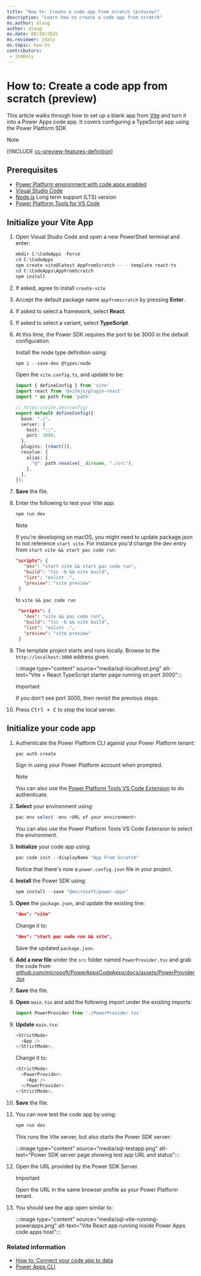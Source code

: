 ```yaml
---
title: "How to: Create a code app from scratch (preview)"
description: "Learn how to create a code app from scratch"
ms.author: alaug
author: alaug
ms.date: 09/10/2025
ms.reviewer: jdaly
ms.topic: how-to
contributors:
 - JimDaly
---
```

# How to: Create a code app from scratch (preview)

This article walks through how to set up a blank app from [Vite](https://vite.dev/) and turn it into a Power Apps code app. It covers configuring a TypeScript app using the Power Platform SDK

> [!NOTE]
> [!INCLUDE [cc-preview-features-definition](../../../includes/cc-preview-features-definition.md)]

## Prerequisites

- [Power Platform environment with code apps enabled](../overview.md#enable-code-apps-on-a-power-platform-environment)
- [Visual Studio Code](https://code.visualstudio.com/)
- [Node.js](https://nodejs.org/) Long term support (LTS) version
- [Power Platform Tools for VS Code](/power-platform/developer/cli/introduction)

## Initialize your Vite App

1. Open Visual Studio Code and open a new PowerShell terminal and enter:

   ```powershell
   mkdir C:\CodeApps -Force
   cd C:\CodeApps
   npm create vite@latest AppFromScratch -- --template react-ts
   cd C:\CodeApps\AppFromScratch
   npm install
   ```

1. If asked, agree to install `create-vite`
1. Accept the default package name `appfromscratch` by pressing **Enter**.
1. If asked to select a framework, select **React**.
1. If asked to select a variant, select **TypeScript**.
1. At this time, the Power SDK requires the port to be 3000 in the default configuration.

   Install the node type definition using:

   ```powershell
   npm i --save-dev @types/node
   ```

   Open the `vite.config.ts`, and update to be:

   ```typescript
   import { defineConfig } from 'vite'
   import react from '@vitejs/plugin-react'
   import * as path from 'path'
   
   // https://vite.dev/config/
   export default defineConfig({
     base: "./",
     server: {
       host: "::",
       port: 3000,
     },
     plugins: [react()],
     resolve: {
       alias: {
         "@": path.resolve(__dirname, "./src"),
       },
     },
   });
   ```

1. **Save** the file.
1. Enter the following to test your Vite app:

   ```powershell
   npm run dev
   ```

   > [!NOTE]
   > If you're developing on macOS, you might need to update package.json to not reference `start vite`. For instance you'd change the dev entry from `start vite && start pac code run`:
   >
   >```json
   >"scripts": {    
   >    "dev": "start vite && start pac code run",
   >    "build": "tsc -b && vite build",
   >   "lint": "eslint .",
   >   "preview": "vite preview"
   > }
   >```
   >
   > to `vite && pac code run`
   >
   >```json
   >  "scripts": {    
   >    "dev": "vite && pac code run",
   >    "build": "tsc -b && vite build",
   >    "lint": "eslint .",
   >    "preview": "vite preview"
   >  }
   >```

1. The template project starts and runs locally. Browse to the `http://localhost:3000` address given.

   :::image type="content" source="media/sql-localhost.png" alt-text="Vite + React TypeScript starter page running on port 3000":::

   > [!IMPORTANT]
   > If you don't see port 3000, then revisit the previous steps.

1. Press <kbd>Ctrl + C</kbd> to stop the local server.

## Initialize your code app

1. Authenticate the Power Platform CLI against your Power Platform tenant:

   ```powershell
   pac auth create
   ```

   Sign in using your Power Platform account when prompted.

   > [!NOTE]
   > You can also use the [Power Platform Tools VS Code Extension](/power-platform/developer/howto/install-vs-code-extension) to do authenticate.

1. **Select** your environment using:

   ```powershell
   pac env select -env <URL of your environment>
   ```

   You can also use the Power Platform Tools VS Code Extension to select the environment.

1. **Initialize** your code app using:

   ```powershell
   pac code init --displayName "App From Scratch"
   ```

   Notice that there's now a `power.config.json` file in your project.

1. **Install** the Power SDK using:

   ```powershell
   npm install --save "@microsoft/power-apps"
   ```

1. **Open** the `package.json`, and update the existing line:

   ```json
   "dev": "vite"
   ```

   Change it to:

   ```json
   "dev": "start pac code run && vite",
   ```

   Save the updated `package.json`.

1. **Add a new file** under the `src` folder named `PowerProvider.tsx` and grab the code from [github.com/microsoft/PowerAppsCodeApps/docs/assets/PowerProvider.tsx](https://github.com/microsoft/PowerAppsCodeApps/blob/main/docs/assets/PowerProvider.tsx)
1. **Save** the file.
1. **Open** `main.tsx` and add the following import under the existing imports:

   ```typescript
   import PowerProvider from './PowerProvider.tsx'
   ```

1. **Update** `main.tsx`:

   ```typescript
   <StrictMode>
     <App />
   </StrictMode>,
   ```

   Change it to:

   ```typescript
   <StrictMode>
     <PowerProvider>
       <App />
     </PowerProvider>
   </StrictMode>,
   ```

1. **Save** the file.
1. You can now test the code app by using:

    ```powershell
    npm run dev
    ```

    This runs the Vite server, but also starts the Power SDK server:

   :::image type="content" source="media/sql-testapp.png" alt-text="Power SDK server page showing test app URL and status":::

1. Open the URL provided by the Power SDK Server.

   > [!IMPORTANT]
   > Open the URL in the same browser profile as your Power Platform tenant.

1. You should see the app open similar to:

   :::image type="content" source="media/sql-vite-running-powerapps.png" alt-text="Vite React app running inside Power Apps code apps host":::

### Related information

- [How to: Connect your code app to data](connect-to-data.md)  
- [Power Apps CLI](/power-platform/developer/cli/introduction)
